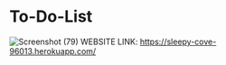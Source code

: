# To-Do-List
![Screenshot (79)](https://user-images.githubusercontent.com/54846994/122026743-23b36c00-cde8-11eb-897d-d844cc47c7c7.png)
WEBSITE LINK: https://sleepy-cove-96013.herokuapp.com/
